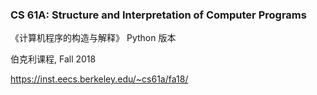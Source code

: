 ### CS 61A: Structure and Interpretation of Computer Programs

《计算机程序的构造与解释》 Python 版本

伯克利课程, Fall 2018

https://inst.eecs.berkeley.edu/~cs61a/fa18/
